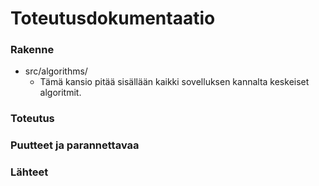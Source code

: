 # Toteutusdokumentaatio

### Rakenne

- src/algorithms/
  - Tämä kansio pitää sisällään kaikki sovelluksen kannalta keskeiset algoritmit.

### Toteutus

### Puutteet ja parannettavaa

### Lähteet